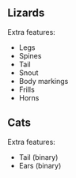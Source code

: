 ## Lizards
Extra features: 
* Legs
* Spines
* Tail
* Snout
* Body markings
* Frills
* Horns

## Cats
Extra features: 
* Tail (binary)
* Ears (binary)
